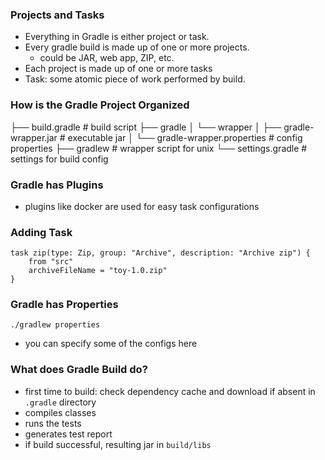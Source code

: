 ### Projects and Tasks

- Everything in Gradle is either project or task.
- Every gradle build is made up of one or more projects.
    - could be JAR, web app, ZIP, etc.
- Each project is made up of one or more tasks
- Task: some atomic piece of work performed by build.

### How is the Gradle Project Organized

├── build.gradle                      # build script
├── gradle
│   └── wrapper
│       ├── gradle-wrapper.jar        # executable jar
│       └── gradle-wrapper.properties # config properties
├── gradlew                           # wrapper script for unix
└── settings.gradle                   # settings for build config

### Gradle has Plugins

- plugins like docker are used for easy task configurations

### Adding Task

```
task zip(type: Zip, group: "Archive", description: "Archive zip") {
	from "src"
	archiveFileName = "toy-1.0.zip"
}
```

### Gradle has Properties

```
./gradlew properties
```
- you can specify some of the configs here

### What does Gradle Build do?

- first time to build: check dependency cache and download if absent in `.gradle` directory
- compiles classes
- runs the tests
- generates test report
- if build successful, resulting jar in `build/libs`